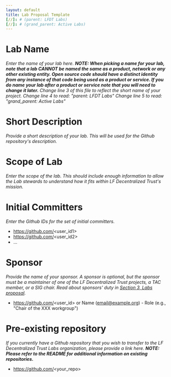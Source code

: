```yaml
---
layout: default
title: Lab Proposal Template
[//]: # (parent: LFDT Labs)
[//]: # (grand_parent: Active Labs)
---
```

# Lab Name
_Enter the name of your lab here. **NOTE: When picking a name for your lab, note that a lab CANNOT be named the same as a product, network or any other existing entity.  Open source code should have a distinct identity from any instance of that code being used as a product or service.  If you do name your lab after a product or service note that you will need to change it later.**_
_Change line 3 of this file to reflect the short name of your project._
_Change line 4 to read: "parent: LFDT Labs"_
_Change line 5 to read: "grand_parent: Active Labs"_

# Short Description
_Provide a short description of your lab. This will be used for the Github repository's description._

# Scope of Lab
_Enter the scope of the lab. This should include enough information to allow the Lab stewards to understand how it fits within LF Decentralized Trust's mission._

# Initial Committers
_Enter the Github IDs for the set of initial committers._
- https://github.com/<user_id1>
- https://github.com/<user_id2>
- ...

# Sponsor
_Provide the name of your sponsor. A sponsor is optional, but the sponsor must be a maintainer of one of the LF Decentralized Trust projects, a TAC member, or a SIG chair. Read about sponsors' duty in [Section 3, Labs proposal](./index.md#process-to-propose-a-new-lab)._
- https://github.com/<user_id> or Name (email@example.org) - Role (e.g., "Chair of the XXX workgroup")

# Pre-existing repository
_If you currently have a Github repository that you wish to transfer to the LF Decentralized Trust Labs organization, please provide a link here. **NOTE: Please refer to the README for additional information on existing repositories.**_
- https://github.com/<your_repo>

